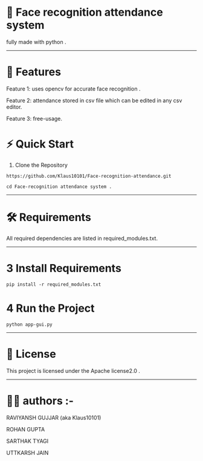 # 🚀 Face recognition attendance system

fully made with python .


---

# 🌟 Features

Feature 1: uses opencv for accurate face recognition .

Feature 2: attendance stored in csv file which can be edited in any csv editor.

Feature 3: free-usage.




# ⚡ Quick Start

 1. Clone the Repository
    
```
https://github.com/Klaus10101/Face-recognition-attendance.git 
```

```
cd Face-recognition attendance system .
```



---

# 🛠️ Requirements

All required dependencies are listed in required_modules.txt.


---


# 3 Install Requirements

```
pip install -r required_modules.txt
```

# 4 Run the Project
```
python app-gui.py
```






---

# 📃 License

This project is licensed under the Apache license2.0 .



---


# 👥👥 authors :-

RAVIYANSH GUJJAR (aka Klaus10101)

ROHAN GUPTA

SARTHAK TYAGI

UTTKARSH JAIN


